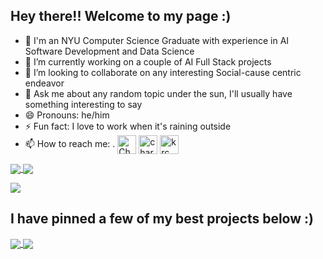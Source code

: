 ## Hey there!! Welcome to my page :)



- 🔭 I'm an NYU Computer Science Graduate with experience in AI Software Development and Data Science
- 🌱 I’m currently working on a couple of AI Full Stack projects
- 👯 I’m looking to collaborate on any interesting Social-cause centric endeavor
- 💬 Ask me about any random topic under the sun, I'll usually have something interesting to say 
- 😄 Pronouns: he/him
- ⚡ Fun fact: I love to work when it's raining outside 
- 📫 How to reach me: . <a href="https://www.linkedin.com/in/krcharan/" target="blank"><img align="center" src="https://cdn.jsdelivr.net/npm/simple-icons@3.0.1/icons/linkedin.svg" alt="Charan K R" height="30" width="30" /></a>
<a href="https://www.kaggle.com/charankr" target="blank"><img align="center" src="https://cdn.jsdelivr.net/npm/simple-icons@3.0.1/icons/kaggle.svg" alt="charankr" height="30" width="30" /></a>
<a href="https://instagram.com/krcharan_" target="blank"><img align="center" src="https://cdn.jsdelivr.net/npm/simple-icons@3.0.1/icons/instagram.svg" alt="krc_swaag" height="30" width="30" /></a>



<a href="https://github.com/Charan619/Charan619">
  <img align="center" src="https://github-readme-stats.vercel.app/api/top-langs/?username=Charan619&layout=compact&theme=shades-of-purple" />
</a>
<a href="https://github.com/Charan619/Certificates">
  <img align="center" src="https://github-readme-stats.vercel.app/api/pin/?username=Charan619&repo=Certificates&theme=shades-of-purple" />
</a>

![](https://komarev.com/ghpvc/?username=Charan619&color=blue)

## I have pinned a few of my best projects below :)

<a href="https://github.com/Charan619/E-Trader-Hub">
  <img align="center" src="https://github-readme-stats.vercel.app/api/pin/?username=Charan619&repo=E-Trader-Hub&theme=shades-of-purple" />
</a>

<a href="https://github.com/Charan619/Ergonomic-Risk-Assessment">
  <img align="center" src="https://github-readme-stats.vercel.app/api/pin/?username=Charan619&repo=Ergonomic-Risk-Assessment&theme=shades-of-purple" />
</a>





